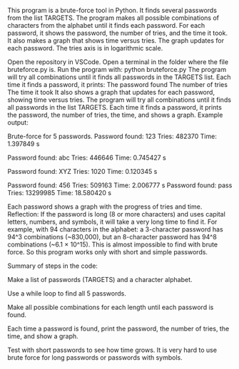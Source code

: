 This program is a brute-force tool in Python. It finds several passwords from the list TARGETS. The program makes all possible combinations of characters from the alphabet until it finds each password. For each password, it shows the password, the number of tries, and the time it took. It also makes a graph that shows time versus tries. The graph updates for each password. The tries axis is in logarithmic scale.

Open the repository in VSCode.
Open a terminal in the folder where the file bruteforce.py is.
Run the program with:
python bruteforce.py
The program will try all combinations until it finds all passwords in the TARGETS list.
Each time it finds a password, it prints:
The password found
The number of tries
The time it took
It also shows a graph that updates for each password, showing time versus tries.
The program will try all combinations until it finds all passwords in the list TARGETS. Each time it finds a password, it prints the password, the number of tries, the time, and shows a graph.
Example output:

Brute-force for 5 passwords.
Password found: 123
Tries: 482370
Time: 1.397849 s

Password found: abc
Tries: 446646
Time: 0.745427 s

Password found: XYZ
Tries: 1020
Time: 0.120345 s

Password found: 456
Tries: 509163
Time: 2.006777 s
Password found: pass
Tries: 13299985
Time: 18.580420 s

Each password shows a graph with the progress of tries and time.
Reflection:
If the password is long (8 or more characters) and uses capital letters, numbers, and symbols, it will take a very long time to find it. 
For example, with 94 characters in the alphabet: a 3-character password has 94^3 combinations (~830,000), but an 8-character password has 94^8 combinations (~6.1 × 10^15). 
This is almost impossible to find with brute force. So this program works only with short and simple passwords.

Summary of steps in the code:

Make a list of passwords (TARGETS) and a character alphabet.

Use a while loop to find all 5 passwords.

Make all possible combinations for each length until each password is found.

Each time a password is found, print the password, the number of tries, the time, and show a graph.

Test with short passwords to see how time grows. It is very hard to use brute force for long passwords or passwords with symbols.
